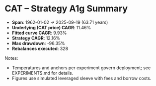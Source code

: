 # CAT – Strategy A1g Summary

- **Span**: 1962-01-02 → 2025-09-19 (63.71 years)
- **Underlying (CAT price) CAGR**: 11.46%
- **Fitted curve CAGR**: 9.93%
- **Strategy CAGR**: 12.16%
- **Max drawdown**: -96.35%
- **Rebalances executed**: 328

Notes:

- Temperatures and anchors per experiment govern deployment; see EXPERIMENTS.md for details.
- Figures use simulated leveraged sleeve with fees and borrow costs.
